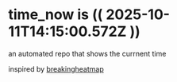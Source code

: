 # time_now is (( 2025-10-11T14:15:00.572Z ))

an automated repo that shows the currnent time

inspired by [breakingheatmap](https://github.com/breakingheatmap/breakingheatmap)